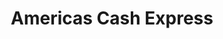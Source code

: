 ---
title: Americas Cash Express
slug: americas-cash-express
updated-on: '2024-05-30T13:44:31.749Z'
created-on: '2024-05-30T13:41:46.671Z'
published-on: '2024-05-30T13:54:32.469Z'
f_city-state-2:
- cms/city/trinidad-co.md
- cms/city/olathe-ks.md
- cms/city/frederick-md.md
- cms/city/beltsville-md.md
- cms/city/hyattsville-md.md
- cms/city/spring-md.md
- cms/city/annapolis-md.md
- cms/city/cockeysville-md.md
- cms/city/essex-md.md
- cms/city/bladensburg-md.md
- cms/city/reynoldsburg-oh.md
- cms/city/pittsburgh-pa.md
- cms/city/fredericksburg-va.md
- cms/city/lynchburg-va.md
- cms/city/alexandria-va.md
- cms/city/arlington-va.md
- cms/city/national-city-ca.md
- cms/city/temple-hills-md.md
- cms/city/district-heights-md.md
- cms/city/dr-glen-burnie-md.md
f_locations:
- cms/payday-loan/americas-cash-express-4388.md
- cms/payday-loan/americas-cash-express-4389.md
- cms/payday-loan/americas-cash-express-4390.md
- cms/payday-loan/americas-cash-express-4391.md
- cms/payday-loan/americas-cash-express-4392.md
- cms/payday-loan/americas-cash-express-4393.md
- cms/payday-loan/americas-cash-express-4394.md
- cms/payday-loan/americas-cash-express-4395.md
- cms/payday-loan/americas-cash-express-4396.md
- cms/payday-loan/americas-cash-express-4397.md
- cms/payday-loan/americas-cash-express-4398.md
- cms/payday-loan/americas-cash-express-4399.md
- cms/payday-loan/americas-cash-express-4400.md
- cms/payday-loan/americas-cash-express-4401.md
- cms/payday-loan/americas-cash-express-4402.md
- cms/payday-loan/americas-cash-express-4403.md
- cms/payday-loan/americas-cash-express-4404.md
- cms/payday-loan/americas-cash-express-4405.md
- cms/payday-loan/americas-cash-express-4406.md
- cms/payday-loan/americas-cash-express-4407.md
- cms/payday-loan/americas-cash-express-4408.md
- cms/payday-loan/americas-cash-express-4409.md
- cms/payday-loan/americas-cash-express-4410.md
- cms/payday-loan/americas-cash-express-4411.md
- cms/payday-loan/americas-cash-express-4412.md
- cms/payday-loan/americas-cash-express-4413.md
- cms/payday-loan/americas-cash-express-4414.md
- cms/payday-loan/americas-cash-express-4415.md
- cms/payday-loan/americas-cash-express-4416.md
- cms/payday-loan/americas-cash-express-4417.md
- cms/payday-loan/americas-cash-express-4418.md
f_states:
- cms/state/colorado.md
- cms/state/kansas.md
- cms/state/maryland.md
- cms/state/ohio.md
- cms/state/pennsylvania.md
- cms/state/virginia.md
- cms/state/california.md
layout: '[company].html'
tags: company
---